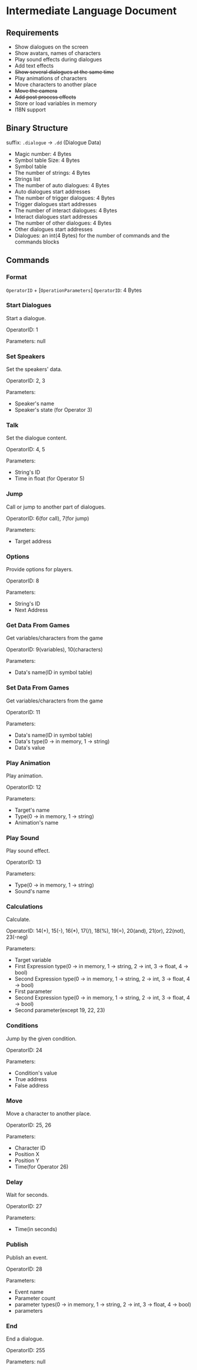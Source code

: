# Intermediate Language Document
## Requirements
- Show dialogues on the screen
- Show avatars, names of characters
- Play sound effects during dialogues
- Add text effects
- <del>Show several dialogues at the same time</del>
- Play animations of characters
- Move characters to another place
- <del>Move the camera</del>
- <del>Add post process effects</del>
- Store or load variables in memory
- I18N support

## Binary Structure
suffix: `.dialogue` -> `.dd` (Dialogue Data)
- Magic number: 4 Bytes
- Symbol table Size: 4 Bytes
- Symbol table
- The number of strings: 4 Bytes
- Strings list
- The number of auto dialogues: 4 Bytes
- Auto dialogues start addresses
- The number of trigger dialogues: 4 Bytes
- Trigger dialogues start addresses
- The number of interact dialogues: 4 Bytes
- Interact dialogues start addresses
- The number of other dialogues: 4 Bytes
- Other dialogues start addresses
- Dialogues: an int(4 Bytes) for the number of commands and the commands blocks


## Commands
### Format
`OperatorID` + [`OperationParameters`]
`OperatorID`: 4 Bytes

### Start Dialogues
Start a dialogue.

OperatorID: 1

Parameters: null

### Set Speakers
Set the speakers' data.

OperatorID: 2, 3

Parameters:
- Speaker's name
- Speaker's state (for Operator 3)

### Talk
Set the dialogue content.

OperatorID: 4, 5

Parameters:
- String's ID
- Time in float (for Operator 5)

### Jump
Call or jump to another part of dialogues.

OperatorID: 6(for call), 7(for jump)

Parameters:
- Target address

### Options
Provide options for players.

OperatorID: 8

Parameters:
- String's ID
- Next Address

### Get Data From Games
Get variables/characters from the game

OperatorID: 9(variables), 10(characters)

Parameters:
- Data's name(ID in symbol table)

### Set Data From Games
Get variables/characters from the game

OperatorID: 11

Parameters:
- Data's name(ID in symbol table)
- Data's type(0 -> in memory, 1 -> string)
- Data's value

### Play Animation
Play animation.

OperatorID: 12

Parameters:
- Target's name
- Type(0 -> in memory, 1 -> string)
- Animation's name

### Play Sound
Play sound effect.

OperatorID: 13

Parameters:
- Type(0 -> in memory, 1 -> string)
- Sound's name

### Calculations
Calculate.

OperatorID: 14(+), 15(-), 16(*), 17(/), 18(%), 19(=), 20(and), 21(or), 22(not), 23(-neg)

Parameters:
- Target variable
- First Expression type(0 -> in memory, 1 -> string, 2 -> int, 3 -> float, 4 -> bool)
- Second Expression type(0 -> in memory, 1 -> string, 2 -> int, 3 -> float, 4 -> bool)
- First parameter
- Second Expression type(0 -> in memory, 1 -> string, 2 -> int, 3 -> float, 4 -> bool)
- Second parameter(except 19, 22, 23)


### Conditions
Jump by the given condition.

OperatorID: 24

Parameters:
- Condition's value
- True address
- False address

### Move
Move a character to another place.

OperatorID: 25, 26

Parameters:
- Character ID
- Position X
- Position Y
- Time(for Operator 26)

### Delay
Wait for seconds.

OperatorID: 27

Parameters:
- Time(in seconds)


### Publish
Publish an event.

OperatorID: 28

Parameters:
- Event name
- Parameter count
- parameter types(0 -> in memory, 1 -> string, 2 -> int, 3 -> float, 4 -> bool)
- parameters

### End
End a dialogue.

OperatorID: 255

Parameters: null